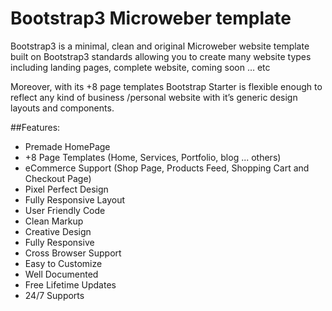 ﻿# Bootstrap3 Microweber template

Bootstrap3 is a minimal, clean and original Microweber website template built on Bootstrap3 standards allowing you to create many website types including landing pages, complete website, coming soon … etc

Moreover, with its +8 page templates Bootstrap Starter is flexible enough to reflect any kind of business /personal website with it’s generic design layouts and components.

##Features:

* Premade HomePage
* +8 Page Templates (Home, Services, Portfolio, blog ... others)
* eCommerce Support  (Shop Page, Products Feed, Shopping Cart and Checkout Page)
* Pixel Perfect Design
* Fully Responsive Layout
* User Friendly Code
* Clean Markup
* Creative Design
* Fully Responsive
* Cross Browser Support
* Easy to Customize
* Well Documented
* Free Lifetime Updates
* 24/7 Supports
